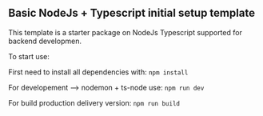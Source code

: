 ## Basic NodeJs + Typescript initial setup template

This template is a starter package on NodeJs Typescript supported for backend developmen.

To start use:

First need to install all dependencies with:
`npm install`

For developement --> nodemon + ts-node use:
`npm run dev`

For build production delivery version:
`npm run build`